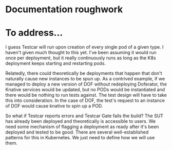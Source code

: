 # Documentation roughwork

# To address...
I guess Testcar will run upon creation of every single pod of a given type. I haven't given much thought to this yet. I've been assuming it would run once per deployment, but it really continuously runs as long as the K8s deployment keeps starting and restarting pods.

Relatedly, there could theoretically be deployments that happen that don't naturally cause new instances to be spun up. As a contrived example, if we managed to deploy a new version of DOF without redeploying Doferator, the Knative services would be updated, but no PODs would be instantiated and there would be nothing to run tests against. The test design will have to take this into consideration. In the case of DOF, the test's request to an instance of DOF would cause knative to spin up a POD.

So what if Testcar reports errors and Testcar Gate fails the build? The SUT has already been deployed and theoretically is accessible to users. We need some mechanism of flagging a deployment as ready after it's been deployed and tested to be good. There are several well-established patterns for this in Kubernetes. We just need to define how we will use them.
